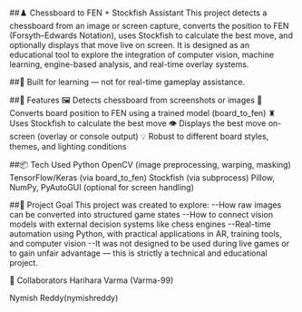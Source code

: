 ##♟️ Chessboard to FEN + Stockfish Assistant
This project detects a chessboard from an image or screen capture, converts the position to FEN (Forsyth–Edwards Notation), uses Stockfish to calculate the best move, and optionally displays that move live on screen. It is designed as an educational tool to explore the integration of computer vision, machine learning, engine-based analysis, and real-time overlay systems.

##🔬 Built for learning — not for real-time gameplay assistance.

##🚀 Features
🖼️ Detects chessboard from screenshots or images
🧠 Converts board position to FEN using a trained model (board_to_fen)
♜ Uses Stockfish to calculate the best move
👁️ Displays the best move on-screen (overlay or console output)
💡 Robust to different board styles, themes, and lighting conditions

##📦 Tech Used
Python
OpenCV (image preprocessing, warping, masking)
TensorFlow/Keras (via board_to_fen)
Stockfish (via subprocess)
Pillow, NumPy, PyAutoGUI (optional for screen handling)

##🧠 Project Goal
This project was created to explore:
--How raw images can be converted into structured game states
--How to connect vision models with external decision systems like chess engines
--Real-time automation using Python, with practical applications in AR, training tools, and computer vision
--It was not designed to be used during live games or to gain unfair advantage — this is strictly a technical and educational project.

👥 Collaborators
Harihara Varma (Varma-99)

Nymish Reddy(nymishreddy)
